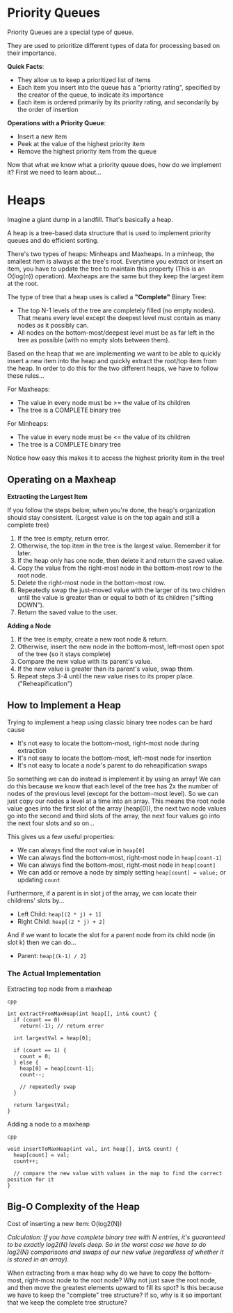 # Priority Queues
Priority Queues are a special type of queue. 

They are used to prioritize different types of data for processing based on their importance.

**Quick Facts**:
- They allow us to keep a prioritized list of items
- Each item you insert into the queue has a "priority rating", specified by the creator of the queue, to indicate its importance
- Each item is ordered primarily by its priority rating, and secondarily by the order of insertion

**Operations with a Priority Queue**:
- Insert a new item
- Peek at the value of the highest priority item
- Remove the highest priority item from the queue

Now that what we know what a priority queue does, how do we implement it? First we need to learn about...

# Heaps
Imagine a giant dump in a landfill. That's basically a heap. 

A heap is a tree-based data structure that is used to implement priority queues and do efficient sorting.

There's two types of heaps: Minheaps and Maxheaps. In a minheap, the smallest item is always at the tree's root. Everytime you extract or insert an item, you have to update the tree to maintain this property (This is an O(log(n)) operation). Maxheaps are the same but they keep the largest item at the root. 

The type of tree that a heap uses is called a **"Complete"** Binary Tree:
- The top N-1 levels of the tree are completely filled (no empty nodes). That means every level except the deepest level must contain as many nodes as it possibly can.
- All nodes on the bottom-most/deepest level must be as far left in the tree as possible (with no empty slots between them). 

Based on the heap that we are implementing we want to be able to quickly insert a new item into the heap and quickly extract the root/top item from the heap. In order to do this for the two different heaps, we have to follow these rules...

For Maxheaps:
- The value in every node must be >= the value of its children
- The tree is a COMPLETE binary tree

For Minheaps:
- The value in every node must be <= the value of its children
- The tree is a COMPLETE binary tree

Notice how easy this makes it to access the highest priority item in the tree!

## Operating on a Maxheap

**Extracting the Largest Item**

If you follow the steps below, when you're done, the heap's organization should stay consistent. (Largest value is on the top again and still a complete tree)
1. If the tree is empty, return error.
2. Otherwise, the top item in the tree is the largest value. Remember it for later.
3. If the heap only has one node, then delete it and return the saved value.
4. Copy the value from the right-most node in the bottom-most row to the root node.
5. Delete the right-most node in the bottom-most row.
6. Repeatedly swap the just-moved value with the larger of its two children until the value is greater than or equal to both of its children ("sifting DOWN").
7. Return the saved value to the user.

**Adding a Node**
1. If the tree is empty, create a new root node & return.
2. Otherwise, insert the new node in the bottom-most, left-most open spot of the tree (so it stays complete)
3. Compare the new value with its parent's value.
4. If the new value is greater than its parent's value, swap them.
5. Repeat steps 3-4 until the new value rises to its proper place. ("Reheapification")

## How to Implement a Heap

Trying to implement a heap using classic binary tree nodes can be hard cause
- It's not easy to locate the bottom-most, right-most node during extraction
- It's not easy to locate the bottom-most, left-most node for insertion
- It's not easy to locate a node's parent to do reheapification swaps

So something we can do instead is implement it by using an array! We can do this because we know that each level of the tree has 2x the number of nodes of the previous level (except for the bottom-most level). So we can just copy our nodes a level at a time into an array. This means the root node value goes into the first slot of the array (heap[0]), the next two node values go into the second and third slots of the array, the next four values go into the next four slots and so on...

This gives us a few useful properties:
- We can always find the root value in `heap[0]`
- We can always find the bottom-most, right-most node in `heap[count-1]`
- We can always find the bottom-most, right-most node in `heap[count]`
- We can add or remove a node by simply setting `heap[count] = value;` or updating `count`

Furthermore, if a parent is in slot j of the array, we can locate their childrens' slots by...
- Left Child: `heap[(2 * j) + 1]`
- Right Child: `heap[(2 * j) + 2]`

And if we want to locate the slot for a parent node from its child node (in slot k) then we can do...
- Parent: `heap[(k-1) / 2]`

### The Actual Implementation

Extracting top node from a maxheap
```
cpp

int extractFromMaxHeap(int heap[], int& count) {
  if (count == 0)
    return(-1); // return error

  int largestVal = heap[0];

  if (count == 1) {
    count = 0;
  } else {
    heap[0] = heap[count-1];
    count--;

    // repeatedly swap
  }

  return largestVal;
}
```

Adding a node to a maxheap
```
cpp

void insertToMaxHeap(int val, int heap[], int& count) {
  heap[count] = val;
  count++;

  // compare the new value with values in the map to find the correct position for it
}
```

## Big-O Complexity of the Heap

Cost of inserting a new item: O(log2(N))

_Calculation: If you have complete binary tree with N entries, it's guaranteed to be exactly log2(N) levels deep. So in the worst case we have to do log2(N) comparisons and swaps of our new value (regardless of whether it is stored in an array)._

When extracting from a max heap why do we have to copy the bottom-most, right-most node to the root node? Why not just save the root node, and then move the greatest elements upward to fill its spot? Is this because we have to keep the "complete" tree structure? If so, why is it so important that we keep the complete tree structure?

